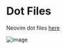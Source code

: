# Dot Files

Neovim dot files [here](https://github.com/ikamania/dot/nvim/)

![image](https://github.com/ikamania/dot/screenshot.png)
